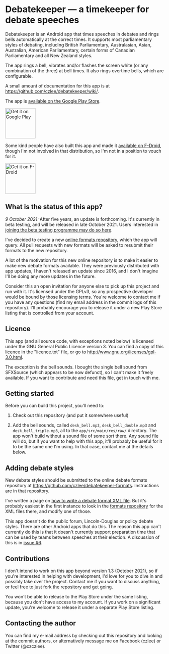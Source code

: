 Debatekeeper &mdash; a timekeeper for debate speeches
=====================================================

Debatekeeper is an Android app that times speeches in debates and rings bells automatically at the
correct times.  It supports most parliamentary styles of debating, including British Parliamentary,
Australasian, Asian, Australian, American Parliamentary, certain forms of Canadian Parliamentary and
all New Zealand styles.

The app rings a bell, vibrates and/or flashes the screen white (or any combination of the three) at
bell times.  It also rings overtime bells, which are configurable.

A small amount of documentation for this app is at https://github.com/czlee/debatekeeper/wiki/.

The app is [available on the Google Play Store](https://play.google.com/store/apps/details?id=net.czlee.debatekeeper&pcampaignid=pcampaignidMKT-Other-global-all-co-prtnr-py-PartBadge-Mar2515-1).

<a href="https://play.google.com/store/apps/details?id=net.czlee.debatekeeper&pcampaignid=pcampaignidMKT-Other-global-all-co-prtnr-py-PartBadge-Mar2515-1" target="_blank">
<img alt='Get it on Google Play' height="96" src='https://play.google.com/intl/en_us/badges/static/images/badges/en_badge_web_generic.png'/></a>

Some kind people have also built this app and made it [available on F-Droid](https://f-droid.org/packages/net.czlee.debatekeeper),
though I'm not involved in that distribution, so I'm not in a position to vouch for it.

<a href="https://f-droid.org/packages/net.czlee.debatekeeper" target="_blank">
<img src="https://f-droid.org/badge/get-it-on.png" alt="Get it on F-Droid" height="96"/></a>

What is the status of this app?
-------------------------------
_9 October 2021:_ After five years, an update is forthcoming. It's currently in beta testing, and
will be released in late October 2021. Users interested in [joining the beta testing programme may
do so here](https://play.google.com/apps/testing/net.czlee.debatekeeper).

I've decided to create a new [online formats
repository](https://github.com/czlee/debatekeeper-formats), which the app will query. All pull
requests with new formats will be asked to resubmit their formats to the new repository.

A lot of the motivation for this new online repository is to make it easier to make new debate
formats available. They were previously distributed with app updates, I haven't released an update
since 2016, and I don't imagine I'll be doing any more updates in the future.

Consider this an open invitation for anyone else to pick up this project and run with it. It's
licensed under the GPLv3, so any prospective developer would be bound by those licensing terms.
You're welcome to contact me if you have any questions (find my email address in the commit logs of
this repository). I'll probably encourage you to release it under a new Play Store listing that is
controlled from your account.

Licence
-------
This app (and all source code, with exceptions noted below) is licensed under the GNU General Public
Licence version 3.  You can find a copy of this licence in the "licence.txt" file, or go to
http://www.gnu.org/licenses/gpl-3.0.html.

The exception is the bell sounds.  I bought the single bell sound from SFXSource (which appears to
be now defunct), so I can't make it freely available.  If you want to contribute and need this file,
get in touch with me.

Getting started
---------------
Before you can build this project, you'll need to:

1. Check out this repository (and put it somewhere useful)

2. Add the bell sounds, called `desk_bell.mp3`, `desk_bell_double.mp3` and `desk_bell_triple.mp3`,
   all to the `app/src/main/res/raw/` directory. The app won't build without a sound file of some
   sort there.  Any sound file will do, but if you want to help with this app, it'll probably be
   useful for it to be the same one I'm using.  In that case, contact me at the details below.

Adding debate styles
--------------------
New debate styles should be submitted to the online debate formats repository at
https://github.com/czlee/debatekeeper-formats. Instructions are in that repository.

I've written a page on [how to write a debate format XML
file](https://github.com/czlee/debatekeeper/wiki/Writing-your-own-custom-debate-format-file). But
it's probably easiest in the first instance to look in the [formats
repository](https://github.com/czlee/debatekeeper-formats) for the XML files there, and modify one
of those.

This app doesn't do the public forum, Lincoln-Douglas or policy debate styles. There are other
Android apps that do this. The reason this app can't currently do this is that it doesn't currently
support preparation time that can be used by teams between speeches at their election. A discussion
of this is in [issue #6](https://github.com/czlee/debatekeeper/issues/6).

Contributions
-------------
I don't intend to work on this app beyond version 1.3 (October 2021), so if you're interested in
helping with development, I'd love for you to dive in and possibly take over the project. Contact me
if you want to discuss anything, or feel free to just fork the repository and get going.

You won't be able to release to the Play Store under the same listing, because you don't have access
to my account. If you work on a significant update, you're welcome to release it under a separate
Play Store listing.

Contacting the author
---------------------
You can find my e-mail address by checking out this repository and looking at the commit authors, or
alternatively message me on Facebook (czlee) or Twitter (@czczlee).
